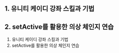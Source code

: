 ## 1. 유니티 케이디 강좌 스킬과 기법 
## 2. setActive를 활용한 의상 체인지 연습 

1. 유니티 케이디 강좌 스킬과 기법 
2. setActive를 활용한 의상 체인지 연습 
